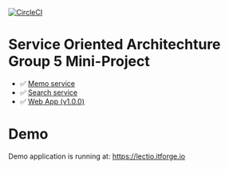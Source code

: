 [![CircleCI](https://circleci.com/gh/itforge-eros/soa2019-group5.svg?style=svg)](https://circleci.com/gh/itforge-eros/soa2019-group5)

# Service Oriented Architechture Group 5 Mini-Project

* :white_check_mark: [Memo service](https://github.com/itforge-eros/soa2019-group5/tree/master/memo-service)
* :white_check_mark: [Search service](https://github.com/itforge-eros/soa2019-group5/tree/master/search-service)
* :white_check_mark: [Web App (v1.0.0)](https://github.com/itforge-eros/soa2019-group5/tree/master/lectio-pwa)

# Demo

Demo application is running at:
https://lectio.itforge.io
